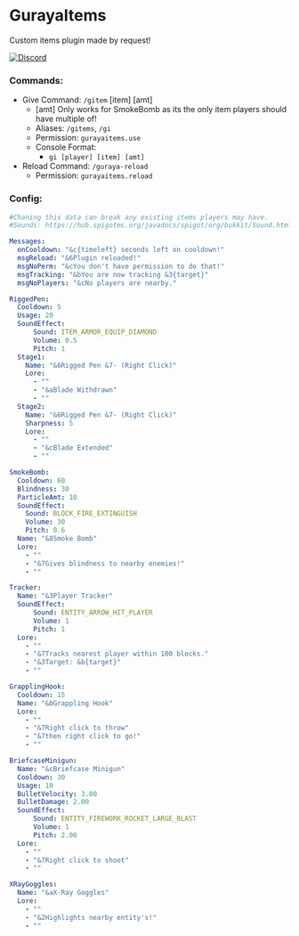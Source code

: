 # GurayaItems
 Custom items plugin made by request!


[![Discord](https://img.shields.io/badge/Discord-BUTTERFIELD8%233907-blue)](https://discord.gg/nnC7nkT)

### Commands:
+ Give Command: `/gitem` [item] [amt]
    - [amt] Only works for SmokeBomb as its the only item players should have multiple of!
    - Aliases: `/gitems`, `/gi`
    - Permission: `gurayaitems.use`
    - Console Format:
       + `gi [player] [item] [amt]     `
+ Reload Command: `/guraya-reload`
    - Permission: `gurayaitems.reload`



### Config:
```yaml
#Chaning this data can break any existing items players may have.
#Sounds: https://hub.spigotmc.org/javadocs/spigot/org/bukkit/Sound.html

Messages:
  onCooldown: "&c{timeleft} seconds left on cooldown!"
  msgReload: "&6Plugin reloaded!"
  msgNoPerm: "&cYou don't have permission to do that!"
  msgTracking: "&bYou are now tracking &3{target}"
  msgNoPlayers: "&cNo players are nearby."

RiggedPen:
  Cooldown: 5
  Usage: 20
  SoundEffect:
      Sound: ITEM_ARMOR_EQUIP_DIAMOND
      Volume: 0.5
      Pitch: 1
  Stage1:
    Name: "&6Rigged Pen &7- (Right Click)"
    Lore:
      - ""
      - "&aBlade Withdrawn"
      - ""
  Stage2:
    Name: "&6Rigged Pen &7- (Right Click)"
    Sharpness: 5
    Lore:
      - ""
      - "&cBlade Extended"
      - ""

SmokeBomb:
  Cooldown: 60
  Blindness: 30
  ParticleAmt: 10
  SoundEffect:
    Sound: BLOCK_FIRE_EXTINGUISH
    Volume: 30
    Pitch: 0.6
  Name: "&8Smoke Bomb"
  Lore:
    - ""
    - "&7Gives blindness to nearby enemies!"
    - ""

Tracker:
  Name: "&3Player Tracker"
  SoundEffect:
      Sound: ENTITY_ARROW_HIT_PLAYER
      Volume: 1
      Pitch: 1
  Lore:
    - ""
    - "&7Tracks nearest player within 100 blocks."
    - "&3Target: &b{target}"
    - ""

GrapplingHook:
  Cooldown: 15
  Name: "&bGrappling Hook"
  Lore:
    - ""
    - "&7Right click to throw"
    - "&7then right click to go!"
    - ""

BriefcaseMinigun:
  Name: "&cBriefcase Minigun"
  Cooldown: 30
  Usage: 10
  BulletVelocity: 3.00
  BulletDamage: 2.00
  SoundEffect:
      Sound: ENTITY_FIREWORK_ROCKET_LARGE_BLAST
      Volume: 1
      Pitch: 2.00
  Lore:
    - ""
    - "&7Right click to shoot"
    - ""

XRayGoggles:
  Name: "&aX-Ray Goggles"
  Lore:
    - ""
    - "&2Highlights nearby entity's!"
    - ""
```
